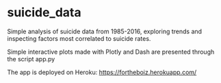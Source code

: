 # suicide_data
 
Simple analysis of suicide data from 1985-2016, exploring trends and inspecting factors most correlated to suicide rates. 

Simple interactive plots made with Plotly and Dash are presented through the script app.py

The app is deployed on Heroku: https://fortheboiz.herokuapp.com/
